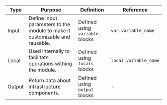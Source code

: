 | Type   | Purpose                                                                     | Definition                      | Reference             |
| ------ | --------------------------------------------------------------------------- | ------------------------------- | --------------------- |
| Input  | Define input parameters to the module to make it customizable and reusable. | Defined using `variable` blocks | `var.variable_name`   |
| Local  | Used internally to facilitate operations withing the module.                | Defined using `locals` blocks   | `local.variable_name` |
| Output | Return data about infrastructure components.                                | Defined using `output` blocks   | -                     |